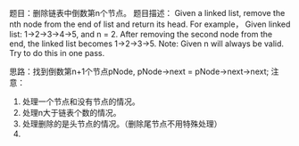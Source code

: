 题目：删除链表中倒数第n个节点。
题目描述：
Given a linked list, remove the nth node from the end of list and return its head.
For example，
   Given linked list: 1->2->3->4->5, and n = 2.
   After removing the second node from the end, the linked list becomes 1->2->3->5.
Note:
    Given n will always be valid.
    Try to do this in one pass.

思路：找到倒数第n+1个节点pNode, pNode->next = pNode->next->next;
注意：
1. 处理一个节点和没有节点的情况。
2. 处理n大于链表个数的情况。
3. 处理删除的是头节点的情况。（删除尾节点不用特殊处理）
4. 


